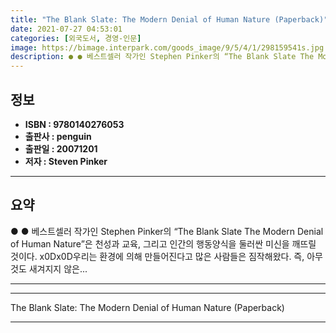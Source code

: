 ```yaml
---
title: "The Blank Slate: The Modern Denial of Human Nature (Paperback)"
date: 2021-07-27 04:53:01
categories: [외국도서, 경영-인문]
image: https://bimage.interpark.com/goods_image/9/5/4/1/298159541s.jpg
description: ● ● 베스트셀러 작가인 Stephen Pinker의 “The Blank Slate The Modern Denial of Human Nature”은 천성과 교육, 그리고 인간의 행동양식을 둘러싼 미신을 깨뜨릴 것이다. x0Dx0D우리는 환경에 의해 만들어진다고 많은 사람들은 짐작해왔
---
```


## **정보**

- **ISBN : 9780140276053**
- **출판사 : penguin**
- **출판일 : 20071201**
- **저자 : Steven Pinker**

------



## **요약**

●  ●  베스트셀러 작가인 Stephen Pinker의 “The Blank Slate The Modern Denial of Human Nature”은 천성과 교육, 그리고 인간의 행동양식을 둘러싼 미신을 깨뜨릴 것이다. x0Dx0D우리는 환경에 의해 만들어진다고 많은 사람들은 짐작해왔다. 즉, 아무것도 새겨지지 않은... 

------



------


The Blank Slate: The Modern Denial of Human Nature (Paperback) 

------


